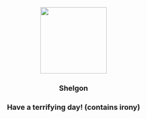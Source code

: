 <p align="center">
    <img src="https://raw.githubusercontent.com/PokeAPI/sprites/master/sprites/pokemon/372.png" width="150" height="150">
</p>
<h3 align="center"> <b>Shelgon</b></h3>
<h3 align="center">Have a terrifying day! (contains irony)</h3>
